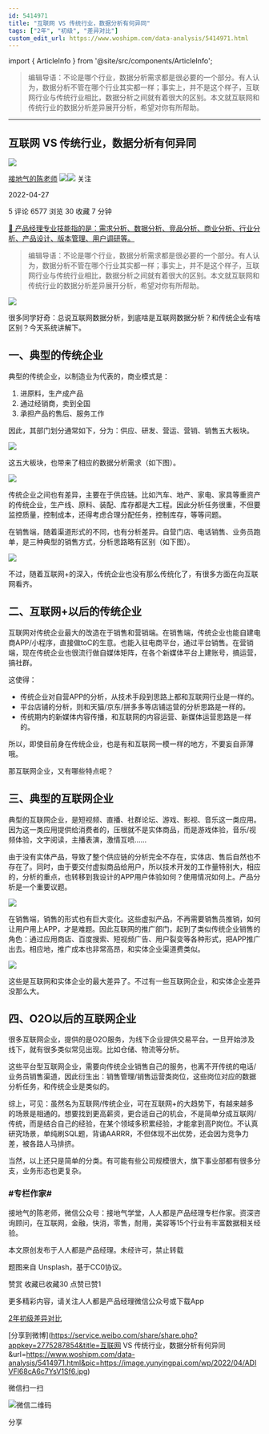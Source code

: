 ```yaml
---
id: 5414971
title: "互联网 VS 传统行业，数据分析有何异同"
tags: ["2年", "初级", "差异对比"]
custom_edit_url: https://www.woshipm.com/data-analysis/5414971.html
---
```

import { ArticleInfo } from '@site/src/components/ArticleInfo';

<ArticleInfo
    author="接地气的陈老师"
    authorLink="https://www.woshipm.com/u/773891"
    published="2022-04-27"
    views={6577}
    comments={5}
    collects={30}
/>

> 编辑导语：不论是哪个行业，数据分析需求都是很必要的一个部分。有人认为，数据分析不管在哪个行业其实都一样；事实上，并不是这个样子，互联网行业与传统行业相比，数据分析之间就有着很大的区别。本文就互联网和传统行业的数据分析差异展开分析，希望对你有所帮助。

---

## 互联网 VS 传统行业，数据分析有何异同

[![](https://image.woshipm.com/wp-files/2019/08/0GkAbc8ZooEsibtWEUNO.png!/both/72x72)](https://www.woshipm.com/u/773891)

[接地气的陈老师](https://www.woshipm.com/u/773891) ![](https://static.woshipm.com/tag/1121_1@2x.png)![](https://static.woshipm.com/tag/2103_1@2x.png) 关注

2022-04-27

5 评论 6577 浏览 30 收藏 7 分钟

[🔗 产品经理专业技能指的是：需求分析、数据分析、竞品分析、商业分析、行业分析、产品设计、版本管理、用户调研等。](https://ke.qidianla.com/courses/90pm)

> 编辑导语：不论是哪个行业，数据分析需求都是很必要的一个部分。有人认为，数据分析不管在哪个行业其实都一样；事实上，并不是这个样子，互联网行业与传统行业相比，数据分析之间就有着很大的区别。本文就互联网和传统行业的数据分析差异展开分析，希望对你有所帮助。

![](https://image.yunyingpai.com/wp/2022/04/ADIVFl68cA6c7YsV1Sf6.jpg)

很多同学好奇：总说互联网数据分析，到底啥是互联网数据分析？和传统企业有啥区别？今天系统讲解下。

## 一、典型的传统企业

典型的传统企业，以制造业为代表的，商业模式是：

1.  进原料，生产成产品
2.  通过经销商，卖到全国
3.  承担产品的售后、服务工作

因此，其部门划分通常如下，分为：供应、研发、营运、营销、销售五大板块。

![](https://image.yunyingpai.com/wp/2022/04/LClOpwTv548iNbsqXVKv.png)

这五大板块，也带来了相应的数据分析需求（如下图）。

![](https://image.yunyingpai.com/wp/2022/04/uj3YPFudo9B4YZD8SeKZ.png)

传统企业之间也有差异，主要在于供应链。比如汽车、地产、家电、家具等重资产的传统企业，生产线、原料、装配、库存都是大工程。因此分析任务很重，不但要监控质量，控制成本，还得考虑合理分配任务，控制库存，等等问题。

在销售端，随着渠道形式的不同，也有分析差异。自营门店、电话销售、业务员跑单，是三种典型的销售方式，分析思路略有区别（如下图）。

![](https://image.yunyingpai.com/wp/2022/04/qlpL1G7WCHEqx8QfKd8m.png)

不过，随着互联网+的深入，传统企业也没有那么传统化了，有很多方面在向互联网看齐。

## 二、互联网+以后的传统企业

互联网对传统企业最大的改造在于销售和营销端。在销售端，传统企业也能自建电商APP/小程序，直接做toC的生意。也能入驻电商平台，通过平台销售。在营销端，现在传统企业也很流行做自媒体矩阵，在各个新媒体平台上建账号，搞运营，搞社群。

这使得：

*   传统企业对自营APP的分析，从技术手段到思路上都和互联网行业是一样的。
*   平台店铺的分析，则和天猫/京东/拼多多等店铺运营的分析思路是一样的。
*   传统期内的新媒体内容传播，和互联网的内容运营、新媒体运营思路是一样的。

所以，即使目前身在传统企业，也是有和互联网一模一样的地方，不要妄自菲薄哦。

那互联网企业，又有哪些特点呢？

## 三、典型的互联网企业

典型的互联网企业，是短视频、直播、社群论坛、游戏、影视、音乐这一类应用。因为这一类应用提供给消费者的，压根就不是实体商品，而是游戏体验，音乐/视频体验，文字阅读，主播表演，激情互喷……

由于没有实体产品，导致了整个供应链的分析完全不存在，实体店、售后自然也不存在了。同时，由于要交付虚拟商品给用户，所以技术开发的工作量特别大，相应的，分析的重点，也转移到我设计的APP用户体验如何？使用情况如何上。产品分析是一个重要议题。

![](https://image.yunyingpai.com/wp/2022/04/RAzJTRuvIPq6IFA8Y0hD.png)

在销售端，销售的形式也有巨大变化。这些虚拟产品，不再需要销售员推销，如何让用户用上APP，才是难题。因此互联网的推广部门，起到了类似传统企业销售的角色：通过应用商店、百度搜索、短视频广告、用户裂变等各种形式，把APP推广出去。相应地，推广成本也非常高昂，和实体企业渠道费类似。

![](https://image.yunyingpai.com/wp/2022/04/FoB43jWpixRc2p1eQ6gp.png)

这些是互联网和实体企业的最大差异了。不过有一些互联网企业，和实体企业差异没那么大。

## 四、O2O以后的互联网企业

很多互联网企业，提供的是O2O服务，为线下企业提供交易平台。一旦开始涉及线下，就有很多类似常见出现。比如仓储、物流等分析。

这些平台型互联网企业，需要向传统企业销售自己的服务，也离不开传统的电话/业务员销售渠道，因此衍生出：销售管理/销售运营类岗位，这些岗位对应的数据分析任务，和传统企业是类似的。

综上，可见：虽然名为互联网/传统企业，可在互联网+的大趋势下，有越来越多的场景是相通的。想要找到更高薪资，更合适自己的机会，不是简单分成互联网/传统，而是结合自己的经验，在某个领域多积累经验，才能拿到高P岗位。不认真研究场景，单纯刷SQL题，背诵AARRR，不但体现不出优势，还会因为竞争力差，被各路人马排挤。

当然，以上还只是简单的分类。有可能有些公司规模很大，旗下事业部都有很多分支，业务形态也更复杂。

### #专栏作家#

接地气的陈老师，微信公众号：接地气学堂，人人都是产品经理专栏作家。资深咨询顾问，在互联网，金融，快消，零售，耐用，美容等15个行业有丰富数据相关经验。

本文原创发布于人人都是产品经理。未经许可，禁止转载

题图来自 Unsplash，基于CC0协议。

赞赏 收藏已收藏30 点赞已赞1

更多精彩内容，请关注人人都是产品经理微信公众号或下载App

[2年](https://www.woshipm.com/tag/2%e5%b9%b4)[初级](https://www.woshipm.com/tag/%e5%88%9d%e7%ba%a7)[差异对比](https://www.woshipm.com/tag/%e5%b7%ae%e5%bc%82%e5%af%b9%e6%af%94)

[分享到微博](https://service.weibo.com/share/share.php?appkey=2775287854&title=互联网 VS 传统行业，数据分析有何异同&url=https://www.woshipm.com/data-analysis/5414971.html&pic=https://image.yunyingpai.com/wp/2022/04/ADIVFl68cA6c7YsV1Sf6.jpg)

微信扫一扫

![微信二维码](https://api.pwmqr.com/qrcode/create/?url=https://www.woshipm.com/data-analysis/5414971.html)

分享